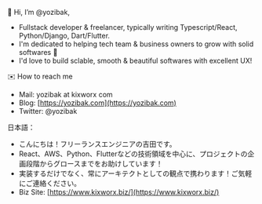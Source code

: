 
👋 Hi, I’m @yozibak,
- Fullstack developer & freelancer, typically writing Typescript/React, Python/Django, Dart/Flutter. 
- I'm dedicated to helping tech team & business owners to grow with solid softwares 💪
- I'd love to build sclable, smooth & beautiful softwares with excellent UX!

✉️ How to reach me
- Mail: yozibak at kixworx com
- Blog: [https://yozibak.com](https://yozibak.com)
- Twitter: @yozibak

日本語：
- こんにちは！フリーランスエンジニアの吉田です。
- React、AWS、Python、Flutterなどの技術領域を中心に、プロジェクトの企画段階からグロースまでをお助けしています！
- 実装するだけでなく、常にアーキテクトとしての観点で携わります！ご気軽にご連絡ください。
- Biz Site: [https://www.kixworx.biz/](https://www.kixworx.biz/)
